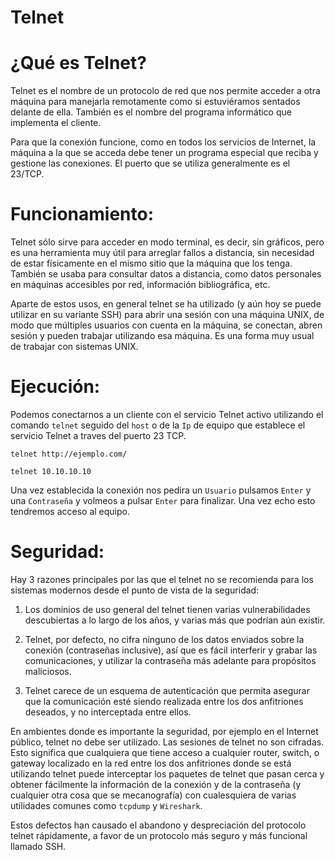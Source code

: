 # Telnet

# ¿Qué es Telnet?

Telnet es el nombre de un protocolo de red que nos permite acceder a otra máquina para manejarla remotamente como si estuviéramos sentados delante 
de ella. También es el nombre del programa informático que implementa el cliente. 

Para que la conexión funcione, como en todos los servicios de Internet, la máquina a la que se acceda debe tener un programa especial que 
reciba y gestione las conexiones. El puerto que se utiliza generalmente es el 23/TCP.

# Funcionamiento:

Telnet sólo sirve para acceder en modo terminal, es decir, sin gráficos, pero es una herramienta muy útil para arreglar fallos a distancia, sin necesidad 
de estar físicamente en el mismo sitio que la máquina que los tenga. También se usaba para consultar datos a distancia, como datos personales
en máquinas accesibles por red, información bibliográfica, etc.

Aparte de estos usos, en general telnet se ha utilizado (y aún hoy se puede utilizar en su variante SSH) para abrir una sesión con una 
máquina UNIX, de modo que múltiples usuarios con cuenta en la máquina, se conectan, abren sesión y pueden trabajar utilizando esa máquina. 
Es una forma muy usual de trabajar con sistemas UNIX.

# Ejecución:

Podemos conectarnos a un cliente con el servicio Telnet activo utilizando el comando `telnet` seguido del `host` o de la `Ip` de equipo que establece
el servicio Telnet a traves del puerto 23 TCP.

    telnet http://ejemplo.com/
    
    telnet 10.10.10.10
    
Una vez establecida la conexión nos pedira un `Usuario` pulsamos `Enter` y una `Contraseña` y volmeos a pulsar `Enter` para finalizar. Una vez echo
esto tendremos acceso al equipo.

# Seguridad:

Hay 3 razones principales por las que el telnet no se recomienda para los sistemas modernos desde el punto de vista de la seguridad:

1. Los dominios de uso general del telnet tienen varias vulnerabilidades descubiertas a lo largo de los años, y varias más que podrían aún existir.  

2. Telnet, por defecto, no cifra ninguno de los datos enviados sobre la conexión (contraseñas inclusive), así que es fácil interferir y grabar las
   comunicaciones, y utilizar la contraseña más adelante para propósitos maliciosos.

3. Telnet carece de un esquema de autenticación que permita asegurar que la comunicación esté siendo realizada entre los dos anfitriones deseados, 
   y no interceptada entre ellos.
   
En ambientes donde es importante la seguridad, por ejemplo en el Internet público, telnet no debe ser utilizado. Las sesiones de telnet no son cifradas.
Esto significa que cualquiera que tiene acceso a cualquier router, switch, o gateway localizado en la red entre los dos anfitriones donde se está 
utilizando telnet puede interceptar los paquetes de telnet que pasan cerca y obtener fácilmente la información de la conexión y de la contraseña 
(y cualquier otra cosa que se mecanografía) con cualesquiera de varias utilidades comunes como `tcpdump` y `Wireshark`.

Estos defectos han causado el abandono y despreciación del protocolo telnet rápidamente, a favor de un protocolo más seguro y más funcional llamado SSH.
